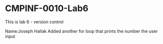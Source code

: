 # CMPINF-0010-Lab6
This is lab 6 - version control

Name:Joseph Hallak Added another for loop that prints the number the user input